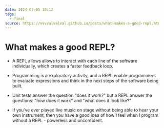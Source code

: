 ```yaml
---
date: 2024-07-05 10:12
tags:
  - final
source: https://vvvvalvalval.github.io/posts/what-makes-a-good-repl.html
---
```

# What makes a good REPL?

- A REPL allows allows to interact with each line of the software individually, which creates a faster feedback loop.

- Programming is a exploratory activity, and a REPL enable programmers to evaluate expressions and think in the next steps of the software being built.

- Unit tests answer the question "does it work?" but a REPL answer the questions: "how does it work" and "what does it look like?"

- If you've ever played live music on stage without being able to hear your own instrument, then you have a good idea of how I feel when I program without a REPL - powerless and unconfident.
